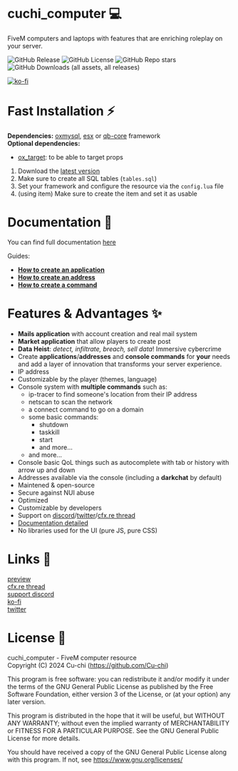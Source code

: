 # cuchi_computer 💻
FiveM computers and laptops with features that are enriching roleplay on your server.

![GitHub Release](https://img.shields.io/github/v/release/Cu-chi/cuchi_computer?style=flat-square)
![GitHub License](https://img.shields.io/github/license/Cu-chi/cuchi_computer?style=flat-square)
![GitHub Repo stars](https://img.shields.io/github/stars/Cu-chi/cuchi_computer?style=flat-square)
![GitHub Downloads (all assets, all releases)](https://img.shields.io/github/downloads/Cu-chi/cuchi_computer/total?style=flat-square)  

[![ko-fi](https://ko-fi.com/img/githubbutton_sm.svg)](https://ko-fi.com/M4M7W2F0B)

# Fast Installation ⚡
**Dependencies:** [oxmysql](https://github.com/overextended/oxmysql), [esx](https://github.com/esx-framework/esx_core) or [qb-core](https://github.com/qbcore-framework/qb-core) framework  
**Optional dependencies:** 
 - [ox_target](https://github.com/overextended/ox_target): to be able to target props

1. Download the [latest version](https://github.com/Cu-chi/cuchi_cameraEditor/releases/latest/download/cuchi_computer.zip)
2. Make sure to create all SQL tables (`tables.sql`)
3. Set your framework and configure the resource via the `config.lua` file
4. (using item) Make sure to create the item and set it as usable

# Documentation 📕
You can find full documentation [here](https://docs.cu-chi.fr/docs/cuchi_computer/setup)

Guides:  
- [**How to create an application**](https://docs.cu-chi.fr/docs/cuchi_computer/guides/application)  
- [**How to create an address**](https://docs.cu-chi.fr/docs/cuchi_computer/guides/address)  
- [**How to create a command**](https://docs.cu-chi.fr/docs/cuchi_computer/guides/command)  

# Features & Advantages ✨

- **Mails application** with account creation and real mail system
- **Market application** that allow players to create post
- **Data Heist**: *detect, infiltrate, breach, sell data*! Immersive cybercrime
- Create **applications**/**addresses** and **console commands** for **your** needs and add a layer of innovation that transforms your server experience.
- IP address
- Customizable by the player (themes, language)
- Console system with **multiple commands** such as:
    - ip-tracer to find someone's location from their IP address
    - netscan to scan the network
    - a connect command to go on a domain
    - some basic commands:
        - shutdown
        - taskkill
        - start
        - and more...
    - and more...
- Console basic QoL things such as autocomplete with tab or history with arrow up and down
- Addresses available via the console (including a **darkchat** by default)
- Maintened & open-source
- Secure against NUI abuse
- Optimized
- Customizable by developers
- Support on [discord](https://discord.gg/fvRFgRXkkx)/[twitter](https://twitter.com/cuch_i)/[cfx.re thread](https://forum.cfx.re/t/free-computers-usable-computers-with-attention-to-detail/5224167)
- [Documentation detailed](https://docs.cu-chi.fr/docs/cuchi_computer/setup)
- No libraries used for the UI (pure JS, pure CSS)

# Links 🔗
[preview](https://youtu.be/V6BV3gB8dpA)  
[cfx.re thread](https://forum.cfx.re/t/free-computers-usable-computers-with-attention-to-detail/5224167)  
[support discord](https://discord.gg/fvRFgRXkkx)  
[ko-fi](https://ko-fi.com/M4M7W2F0B)  
[twitter](https://twitter.com/cuch_i)  

# License 📜
cuchi_computer - FiveM computer resource  
Copyright (C) 2024 Cu-chi (https://github.com/Cu-chi)

This program is free software: you can redistribute it and/or modify
it under the terms of the GNU General Public License as published by
the Free Software Foundation, either version 3 of the License, or
(at your option) any later version.

This program is distributed in the hope that it will be useful,
but WITHOUT ANY WARRANTY; without even the implied warranty of
MERCHANTABILITY or FITNESS FOR A PARTICULAR PURPOSE.  See the
GNU General Public License for more details.

You should have received a copy of the GNU General Public License
along with this program.  If not, see <https://www.gnu.org/licenses/>